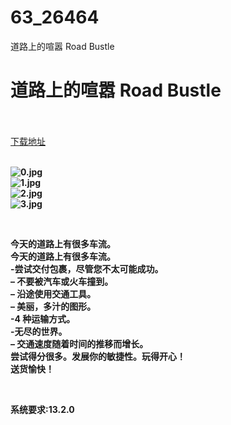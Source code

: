 # 63_26464
道路上的喧嚣 Road Bustle
# 道路上的喧嚣 Road Bustle
 <br/></br>
[下载地址](https://www.switch520.cc/article/26464 "下载地址")
<br/></br>

<p><strong><img title="0.jpg" src="https://www.switch520.cc/muke_img/2022_01_20_cfe3c783e2a85.jpg" alt="0.jpg"></strong><br>
<strong><img title="1.jpg" src="https://www.switch520.cc/muke_img/2022_01_20_d6a9957d33539.jpg" alt="1.jpg"></strong><br>
<strong><img title="2.jpg" src="https://www.switch520.cc/muke_img/2022_01_20_de5923154c6a7.jpg" alt="2.jpg"></strong><br>
<strong><img title="3.jpg" src="https://www.switch520.cc/muke_img/2022_01_20_86c955755c7c7.jpg" alt="3.jpg">&nbsp;</strong></p>
<p>&nbsp;</p>
<p><strong>今天的道路上有很多车流。</strong><br>
<strong>今天的道路上有很多车流。</strong><br>
<strong>-尝试交付包裹，尽管您不太可能成功。</strong><br>
<strong>– 不要被汽车或火车撞到。</strong><br>
<strong>– 沿途使用交通工具。</strong><br>
<strong>– 美丽，多汁的图形。</strong><br>
<strong>-4 种运输方式。</strong><br>
<strong>-无尽的世界。</strong><br>
<strong>– 交通速度随着时间的推移而增长。</strong><br>
<strong>尝试得分很多。发展你的敏捷性。玩得开心！</strong><br>
<strong>送货愉快！</strong></p>
<p>&nbsp;</p>
<p><strong>系统要求:13.2.0</strong></p>



